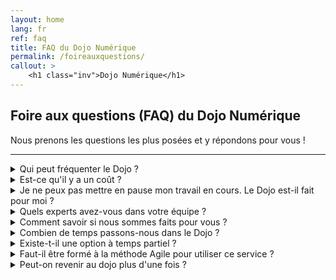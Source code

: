 ```yaml
---
layout: home
lang: fr
ref: faq
title: FAQ du Dojo Numérique
permalink: /foireauxquestions/
callout: >
    <h1 class="inv">Dojo Numérique</h1>
---
```


## Foire aux questions (FAQ) du Dojo Numérique
<p>Nous prenons les questions les plus posées et y répondons pour vous !</p>
<hr class="line_break">

<details>
  <summary>Qui peut fréquenter le Dojo ?</summary>
  <div class="faq__content">
    <p>Le service est actuellement disponible qu'aux équipes qui travaillent à Emploi et Développement social Canada (EDSC), un ministère du gouvernement du Canada.</p>
  </div>
</details>
<details>
  <summary>Est-ce qu'il y a un coût ?</summary>
  <div class="faq__content">
    <p>Non. Les salaires de nos entraîneurs, facilitateurs et du personnel du Dojo sont tous couverts par le budget de notre service, puisque ce dernier aide le département à atteindre ses objectifs de modernisation.
Le seul investissement que vous devez considérer est le temps que votre équipe passe dans le Dojo.</p>
  </div>
</details>
<details>
  <summary id="pause">Je ne peux pas mettre en pause mon travail en cours. Le Dojo est-il fait pour moi ?</summary>
  <div class="faq__content">
    <p>Vous n'aurez pas besoin de suspendre complètement vos livrables en cours pendant que vous êtes dans le Dojo.
Il est vrai que du temps sera consacré à l'apprentissage et au réajustement de votre façon de travailler en équipe, mais vous arriverez au Dojo avec du travail à terminer au fur et à mesure que vous pratiquerez de nouvelles façons de travailler.</p>

    <p>Les équipes qui se sentent trop occupées pour inclure l'amélioration continue dans leurs cycles sont en fait un bon choix pour le Dojo ! Cela nous dit que nous pourrions aider à hiérarchiser, organiser le travail, réduire les dépendances et atteindre un rythme de travail durable grâce à la concentration.</p>

    <p>Nous avons constaté que les équipes qui investissent du temps pour améliorer leur façon de travailler sont capables d'être plus efficaces à l'avenir. Un bon investissement!</p>
  </div>
</details>
<details>
  <summary>Quels experts avez-vous dans votre équipe ?</summary>
  <div class="faq__content">
    <p>Notre équipe d'entraîneurs et le personnel du Dojo sont des employés à temps plein de la fonction publique. La plupart d'entre nous avons plus de 10 ans d'expérience dans le domaine de développement d'application et à travailler de facon agile dans un contexte gouvernemental.</p>
      
    <p>Nous sommes également très chanceux d'avoir une ressource UI/UX à temps plein dans l'équipe, un conseiller technique très familier avec les processus informatiques du département et des apprentis qui contribuent des nouvelles idées et connaissances.</p>
      
    <p>Nous reconnaissons que nous ne sommes pas des experts dans tous les domaines et technologies, c'est pourquoi notre stratégie de recruitement comprend des partenariats, des micro-missions et la recherche d'experts dans d'autres directions/départements/niveaux de gouvernement.</p>

    <p>Nous serons honnêtes avec vous à propos de ce que nous nous sentons à l'aise d'entraîner nous-mêmes et quand nous pensons avoir besoin de faire appel à une aide extérieure.</p>
  </div>
</details>
<details>
  <summary>Comment savoir si nous sommes faits pour vous ?</summary>
  <div class="faq__content">
    <p>Vous ne savez pas si le Dojo est l'endroit idéal pour vous et votre équipe ? Visitez notre page <a href="{{ site.data.i18n[page.lang].learn_url | default: site.data.i18n.en.learn_url }}" aria-label="{{ site.data.i18n[page.lang].learn | default: site.data.i18n.en.learn }}\">En savoir plus</a> où vous pourrez voir notre présentation du Dojo Numérique qui décrit tout ce que vous devez savoir avant d'entrer dans le Dojo. Ou prenez un moment pour regarder notre vidéo L'expérience du Dojo Numérique qui explique le parcours d'une équipe à travers toutes les étapes du Dojo.</p>

    <p>Vous souhaitez entrer en contact et en savoir plus sur un plan personnel ? Rencontrez l'équipe ! Organisez une rencontre avec l'équipe du Dojo en remplissant le <a href="{{ site.data.i18n[page.lang].contact_url | default: site.data.i18n.en.contact_url }}" aria-label="{{ site.data.i18n[page.lang].contact | default: site.data.i18n.en.contact }}\">formulaire</a> on our website. sur notre site Web. Nous sommes impatients de vous rencontrer !</p>
  </div>
</details>
<details>
  <summary>Combien de temps passons-nous dans le Dojo ?</summary>
  <div class="faq__content">
    <p>L'expérience du Dojo est adaptée à chaque équipe et à ses objectifs, c'est pourquoi la durée peut varier. Un séjour moyen est de 4 à 6 semaines, mais il peut être plus court si le champ d'action est réduit.</p>
  </div>
</details>
<details>
  <summary>Existe-t-il une option à temps partiel ?</summary>
  <div class="faq__content">
    <p>Actuellement, il n'y a pas d'option à temps partiel.Voir <a href="#pause">Je ne peux pas interrompre mon travail en cours. Devrais-je quand même envisager le Dojo ?</a> pour plus d'informations.</p>
  </div>
</details>
<details>
  <summary>Faut-il être formé à la méthode Agile pour utiliser ce service ?</summary>
  <div class="faq__content">
    <p>Parce que le Dojo est un lieu de pratique plutôt qu'une salle de classe pour une formation traditionnelle, l'équipe idéale arrivera au Dojo avec des connaissances agiles de base. Nous recommandons que les différents rôles agiles soient compris et qu'une discussion d'équipe sur qui jouera quel rôle ait lieu avant que vous n'entriez dans le Dojo.</p>

    <p>Cela nous aidera à aborder directement le coaching et la pratique spécifiques aux rôles.</p>
  </div>
</details>
<details>
  <summary>Peut-on revenir au dojo plus d'une fois ?</summary>
  <div class="faq__content">
      <p>Absolument. En fait, nous espérons que vous le ferez !</p>

    <p>Tout comme un Dojo d'arts martiaux, les équipes peuvent être ceintures blanches ou noires dans divers domaines DevOps/Agile. Une équipe peut être mature dans son adoption d'Agile mais reconnaître qu'elle a encore du travail à faire en ce qui concerne l'automatisation des tests ou la livraison continue.</p>

    <p>Si votre expérience dans le Dojo a été précieuse et que vous pensez qu'il est possible de la renouveler avec un objectif différent, nous travaillerons avec vous pour que cela se produise.</p>
  </div>
</details>
